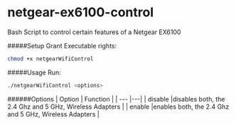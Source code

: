 netgear-ex6100-control
======================

Bash Script to control certain features of a Netgear EX6100

#####Setup
Grant Executable rights:
```bash
chmod +x netgearWifiControl
```

#####Usage
Run:
```bash
./netgearWifiControl <options>
```
######Options
| Option        | Function                                               |
| --- |---|
| disable       |disables both, the 2.4 Ghz and 5 GHz, Wireless Adapters |
| enable        |enables both, the 2.4 Ghz and 5 GHz, Wireless Adapters |
